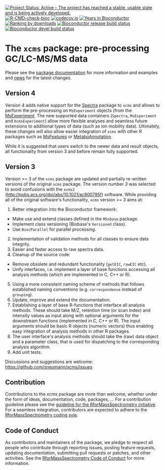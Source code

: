 [![Project Status: Active – The project has reached a stable, usable state and is being actively developed.](https://www.repostatus.org/badges/latest/active.svg)](https://www.repostatus.org/#active)
[![R-CMD-check-bioc](https://github.com/sneumann/xcms/workflows/R-CMD-check-bioc/badge.svg)](https://github.com/sneumann/xcms/actions?query=workflow%3AR-CMD-check-bioc)
[![codecov.io](https://codecov.io/github/sneumann/xcms/coverage.svg?branch=master)](https://codecov.io/github/sneumann/xcms?branch=master)
[![Years in Bioconductor](http://www.bioconductor.org/shields/years-in-bioc/xcms.svg)](http://www.bioconductor.org/packages/release/bioc/html/xcms.html)
[![Ranking by downloads](http://bioconductor.org/shields/downloads/release/xcms.svg)](https://bioconductor.org/packages/stats/bioc/xcms/)
[![Bioconductor release build status](http://www.bioconductor.org/shields/build/release/bioc/xcms.svg)](http://www.bioconductor.org/packages/release/bioc/html/xcms.html)
[![Bioconductor devel build status](http://www.bioconductor.org/shields/build/devel/bioc/xcms.svg)](http://www.bioconductor.org/checkResults/devel/bioc-LATEST/xcms.html)


# The `xcms` package: pre-processing GC/LC-MS/MS data

Please see the [package documentation](https://sneumann.github.io/xcms/) for
more information and examples and [news](inst/NEWS) for the latest changes.


## Version 4

Version 4 adds native support for the
[Spectra](https://github.com/RforMassSpectrometry/Spectra) package to `xcms` and
allows to perform the pre-processing on `MsExperiment` objects (from the
[MsExperiment](https://github.com/RforMassSpectrometry/MsExperiment). The new
supported data containers (`Spectra`, `MsExperiment` and `XcmsExperiment`) allow
more flexible analyses and seamless future extensions to additional types of
data (such as ion mobility data). Ultimately, these changes will also allow
easier integration of `xcms` with other R packages such as
[MsFeatures](https://github.com/RforMassSpectrometry/MsFeatures) or
[MetaboAnnotation](https://github.com/RforMassSpectrometry/MetaboAnnotation).

While it is suggested that users switch to the newer data and result objects,
all functionality from version 3 and before remain fully supported.


## Version 3

Version >= 3 of the `xcms` package are updated and partially re-written versions
of the original `xcms` package. The version number *3* was selected to avoid
confusions with the `xcms2` (http://pubs.acs.org/doi/abs/10.1021/ac800795f)
software. While providing all of the original software's functionality, `xcms`
version >= 3 aims at:

1) Better integration into the Bioconductor framework:
  - Make use and extend classes defined in the `MSnbase` package.
  - Implement class versioning (Biobase's `Versioned` class).
  - Use `BiocParallel` for parallel processing.
2) Implementation of validation methods for all classes to ensure data
   integrity.
3) Easier and faster access to raw spectra data.
4) Cleanup of the source code:
  - Remove obsolete and redundant functionality (`getEIC`, `rawEIC` etc).
  - Unify interfaces, i.e. implement a layer of base functions accessing all
    analysis methods (which are implemented in C, C++ or R).
5) Using a more consistent naming scheme of methods that follows established
   naming conventions (e.g. `correspondence` instead of `grouping`).
6) Update, improve and extend the documentation.
7) Establishing a layer of base R-functions that interface all analysis
   methods. These should take M/Z, retention time (or scan index) and intensity
   values as input along with optional arguments for the downstream functions
   (implemented in C, C++ or R). The input arguments should be basic R objects
   (numeric vectors) thus enabling easy integration of analysis methods in other
   R packages.
8) The user interface's analysis methods should take the (raw) data object and a
   parameter class, that is used for dispatching to the corresponding analysis
   algorithm.
9) Add unit tests.

Discussions and suggestions are welcome:
https://github.com/sneumann/xcms/issues


## Contribution

Contributions to the *xcms* package are more than welcome, whether under the
form of ideas, documentation, code, packages, ... For a contribution guideline
please see the [guideline for the RforMassSpectrometry
initiative](https://rformassspectrometry.github.io/RforMassSpectrometry/articles/RforMassSpectrometry.html#contributions). For
a seamless integration, contributors are expected to adhere to the
[RforMassSpectrometry coding
syle](https://rformassspectrometry.github.io/RforMassSpectrometry/articles/RforMassSpectrometry.html#coding-style).


## Code of Conduct

As contributors and maintainers of the package, we pledge to respect all people
who contribute through reporting issues, posting feature requests, updating
documentation, submitting pull requests or patches, and other activities. See
the [RforMassSpectrometry Code of
Conduct](https://rformassspectrometry.github.io/RforMassSpectrometry/articles/RforMassSpectrometry.html#code-of-conduct)
for more information.
